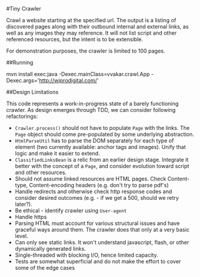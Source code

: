 #Tiny Crawler

Crawl a website starting at the specified url. The output is a listing of discovered pages along with their outbound internal and external links, as well as any images they may reference. It will not list script and other referenced resources, but the intent is to be extensible.

For demonstration purposes, the crawler is limited to 100 pages.


##Running

mvn install exec:java -Dexec.mainClass=vvakar.crawl.App -Dexec.args='http://wiprodigital.com/'


##Design Limitations

This code represents a work-in-progress state of a barely functioning crawler. As design emerges through TDD, we can consider following refactorings:
* `Crawler.process()` should not have to populate `Page` with the links. The `Page` object should come pre-populated by some underlying abstraction.
* `HtmlParseUtil` has to parse the DOM separately for each type of element (two currently available: anchor tags and images). Unify that logic and make it easier to extend.
* `ClassifiedLinksBean` is a relic from an earlier design stage. Integrate it better with the concept of a `Page`, and consider evolution toward script and other resources.
* Should not assume linked resources are HTML pages. Check Content-type, Content-encoding headers (e.g. don't try to parse pdf's)
* Handle redirects and otherwise check http response codes and consider desired outcomes (e.g. - if we get a 500, should we retry later?).
* Be ethical - identify crawler using `User-agent`
* Handle https
* Parsing HTML must account for various structural issues and have graceful ways around them. The crawler does that only at a very basic level.
* Can only see static links. It won't understand javascript, flash, or other dynamically generated links.
* Single-threaded with blocking I/O, hence limited capacity.
* Tests are somewhat superficial and do not make the effort to cover some of the edge cases



